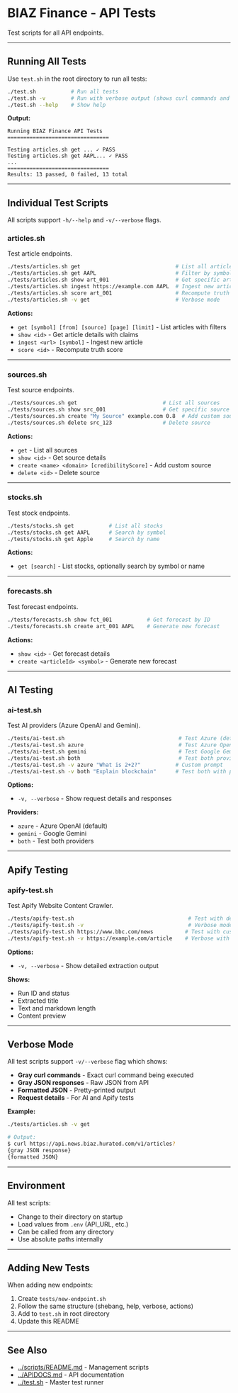 # BIAZ Finance - API Tests

Test scripts for all API endpoints.

---

## Running All Tests

Use `test.sh` in the root directory to run all tests:

```bash
./test.sh           # Run all tests
./test.sh -v        # Run with verbose output (shows curl commands and JSON)
./test.sh --help    # Show help
```

**Output:**
```
Running BIAZ Finance API Tests
================================

Testing articles.sh get ... ✓ PASS
Testing articles.sh get AAPL... ✓ PASS
...
================================
Results: 13 passed, 0 failed, 13 total
```

---

## Individual Test Scripts

All scripts support `-h/--help` and `-v/--verbose` flags.

### articles.sh

Test article endpoints.

```bash
./tests/articles.sh get                              # List all articles
./tests/articles.sh get AAPL                         # Filter by symbol
./tests/articles.sh show art_001                     # Get specific article
./tests/articles.sh ingest https://example.com AAPL  # Ingest new article
./tests/articles.sh score art_001                    # Recompute truth score
./tests/articles.sh -v get                           # Verbose mode
```

**Actions:**
- `get [symbol] [from] [source] [page] [limit]` - List articles with filters
- `show <id>` - Get article details with claims
- `ingest <url> [symbol]` - Ingest new article
- `score <id>` - Recompute truth score

---

### sources.sh

Test source endpoints.

```bash
./tests/sources.sh get                           # List all sources
./tests/sources.sh show src_001                  # Get specific source
./tests/sources.sh create "My Source" example.com 0.8  # Add custom source
./tests/sources.sh delete src_123                # Delete source
```

**Actions:**
- `get` - List all sources
- `show <id>` - Get source details
- `create <name> <domain> [credibilityScore]` - Add custom source
- `delete <id>` - Delete source

---

### stocks.sh

Test stock endpoints.

```bash
./tests/stocks.sh get           # List all stocks
./tests/stocks.sh get AAPL      # Search by symbol
./tests/stocks.sh get Apple     # Search by name
```

**Actions:**
- `get [search]` - List stocks, optionally search by symbol or name

---

### forecasts.sh

Test forecast endpoints.

```bash
./tests/forecasts.sh show fct_001           # Get forecast by ID
./tests/forecasts.sh create art_001 AAPL    # Generate new forecast
```

**Actions:**
- `show <id>` - Get forecast details
- `create <articleId> <symbol>` - Generate new forecast

---

## AI Testing

### ai-test.sh

Test AI providers (Azure OpenAI and Gemini).

```bash
./tests/ai-test.sh                                    # Test Azure (default)
./tests/ai-test.sh azure                              # Test Azure OpenAI
./tests/ai-test.sh gemini                             # Test Google Gemini
./tests/ai-test.sh both                               # Test both providers
./tests/ai-test.sh -v azure "What is 2+2?"           # Custom prompt
./tests/ai-test.sh -v both "Explain blockchain"      # Test both with prompt
```

**Options:**
- `-v, --verbose` - Show request details and responses

**Providers:**
- `azure` - Azure OpenAI (default)
- `gemini` - Google Gemini
- `both` - Test both providers

---

## Apify Testing

### apify-test.sh

Test Apify Website Content Crawler.

```bash
./tests/apify-test.sh                                    # Test with default URL
./tests/apify-test.sh -v                                 # Verbose mode
./tests/apify-test.sh https://www.bbc.com/news          # Test with custom URL
./tests/apify-test.sh -v https://example.com/article    # Verbose with custom URL
```

**Options:**
- `-v, --verbose` - Show detailed extraction output

**Shows:**
- Run ID and status
- Extracted title
- Text and markdown length
- Content preview

---

## Verbose Mode

All test scripts support `-v/--verbose` flag which shows:

- **Gray curl commands** - Exact curl command being executed
- **Gray JSON responses** - Raw JSON from API
- **Formatted JSON** - Pretty-printed output
- **Request details** - For AI and Apify tests

**Example:**
```bash
./tests/articles.sh -v get

# Output:
$ curl https://api.news.biaz.hurated.com/v1/articles?
{gray JSON response}
{formatted JSON}
```

---

## Environment

All test scripts:
- Change to their directory on startup
- Load values from `.env` (API_URL, etc.)
- Can be called from any directory
- Use absolute paths internally

---

## Adding New Tests

When adding new endpoints:

1. Create `tests/new-endpoint.sh`
2. Follow the same structure (shebang, help, verbose, actions)
3. Add to `test.sh` in root directory
4. Update this README

---

## See Also

- [../scripts/README.md](../scripts/README.md) - Management scripts
- [../APIDOCS.md](../APIDOCS.md) - API documentation
- [../test.sh](../test.sh) - Master test runner
